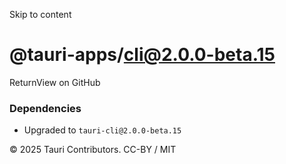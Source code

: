 Skip to content
# @tauri-apps/cli@2.0.0-beta.15
ReturnView on GitHub
### Dependencies
  * Upgraded to `tauri-cli@2.0.0-beta.15`


© 2025 Tauri Contributors. CC-BY / MIT
